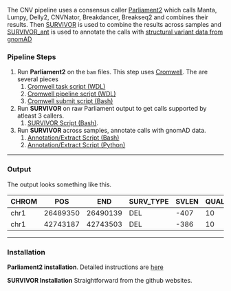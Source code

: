 The CNV pipeline uses a consensus caller
[Parliament2](https://github.com/dnanexus/parliament2) which calls Manta,
Lumpy, Delly2, CNVNator, Breakdancer, Breakseq2 and combines their results.
Then [SURVIVOR](https://github.com/fritzsedlazeck/SURVIVOR) is used to combine
the results across samples and
[SURVIVOR\_ant](https://github.com/fritzsedlazeck/SURVIVOR_ant) is used to
annotate the calls with [structural variant data from
gnomAD](https://macarthurlab.org/2019/03/20/structural-variants-in-gnomad/)


### Pipeline Steps
1. Run **Parliament2** on the `bam` files. This step uses [Cromwell](https://software.broadinstitute.org/wdl/). The are several pieces
   1. [Cromwell task script (WDL)](../../cromwell/task_pipelines/parliament2.wdl)
   2. [Cromwell pipeline script (WDL)](../../cromwell/parliament2_pipeline.wdl)
   3. [Cromwell submit script (Bash)](../../projects/family/cromwell/parliament2_submit.bash)
2. Run **SURVIVOR** on raw Parliament output to get calls supported by atleast 3 callers.
   1. [SURVIVOR Script (Bash)](../../projects/family/scripts/run_survivor.bash). 
3. Run **SURVIVOR** across samples, annotate calls with gnomAD data. 
   1. [Annotation/Extract Script (Bash)](../../projects/family/scripts/run_survivor_across_samples.bash)
   2. [Annotation/Extract Script (Python)](../../projects/family/scripts/survivor_extract.py)

---

### Output

The output looks something like this. 

| CHROM | POS      | END      | SURV\_TYPE | SVLEN | QUAL | SUPP\_VEC | SS4009021 | SS4009023 | SS4009030 | SS4009021\_SUPP | SS4009023\_SUPP | SS4009030\_SUPP | NUM\_ANN | MDSGENE | NAME                 | SVTYPE | FREQ\_HOMREF | FREQ\_HET | FREQ\_HOMALT | PROTEIN\_CODING\_\_LOF | PROTEIN\_CODING\_\_DUP\_LOF | PROTEIN\_CODING\_\_COPY\_GAIN | PROTEIN\_CODING\_\_DUP\_PARTIAL | PROTEIN\_CODING\_\_MSV\_EXON\_OVR | PROTEIN\_CODING\_\_INTRONIC | PROTEIN\_CODING\_\_INV\_SPAN | PROTEIN\_CODING\_\_UTR | PROTEIN\_CODING\_\_NEAREST\_TSS | PROTEIN\_CODING\_\_INTERGENIC | PROTEIN\_CODING\_\_PROMOTER | 
|-------|----------|----------|-----------|-------|------|----------|-----------|-----------|-----------|----------------|----------------|----------------|---------|---------|----------------------|--------|-------------|----------|-------------|---------------------|-------------------------|---------------------------|-----------------------------|------------------------------|--------------------------|--------------------------|---------------------|-----------------------------|----------------------------|--------------------------| 
| chr1  | 26489350 | 26490139 | DEL       | -407  | 10   | 101      | 0/1       | ./.       | 0/1       | v010101        | vNaN           | v110101        | 0       | NA      | NA                   | NA     | NA          | NA       | NA          | NA                  | NA                      | NA                        | NA                          | NA                           | NA                       | NA                       | NA                  | NA                          | NA                         | NA                       | 
| chr1  | 42743187 | 42743503 | DEL       | -386  | 10   | 101      | 0/1       | ./.       | 0/1       | v110101        | vNaN           | v110111        | 1       | FALSE   | gnomAD\_v2\_DEL\_1\_3727 | DEL    | 0.09        | 0.77     | 0.15        | NA                  | NA                      | NA                        | NA                          | NA                           | FOXJ3                    | NA                       | NA                  | NA                          | FALSE                      | NA                       | 


---

### Installation

**Parliament2 installation**.
Detailed instructions are [here](./RUN_Parliament2.md)

**SURVIVOR Installation**
Straightforward from the github websites. 

